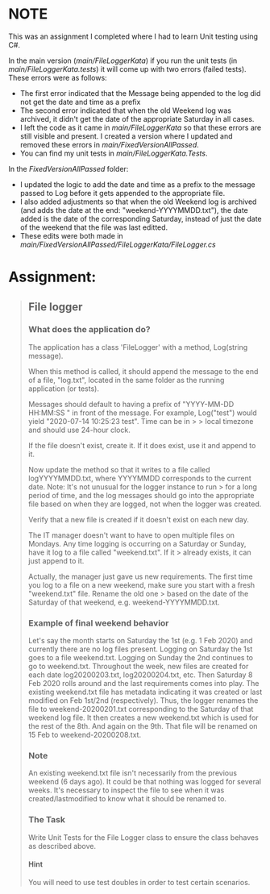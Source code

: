 # NOTE
This was an assignment I completed where I had to learn Unit testing using C#. 

In the main version (*main/FileLoggerKata*) if you run the unit tests (in *main/FileLoggerKata.tests*) it will come up with two errors (failed tests). These errors were as follows:
- The first error indicated that the Message being appended to the log did not get the date and time as a prefix
- The second error indicated that when the old Weekend log was archived, it didn't get the date of the appropriate Saturday in all cases. 
- I left the code as it came in *main/FileLoggerKata* so that these errors are still visible and present. I created a version where I updated and removed these errors in *main/FixedVersionAllPassed*.
- You can find my unit tests in *main/FileLoggerKata.Tests*.

In the *FixedVersionAllPassed* folder:
- I updated the logic to add the date and time as a prefix to the message passed to Log before it gets appended to the appropriate file.
- I also added adjustments so that when the old Weekend log is archived (and adds the date at the end: "weekend-YYYYMMDD.txt"), the date added is the date of the corresponding Saturday, instead of just the date of the weekend that the file was last editted.
- These edits were both made in *main/FixedVersionAllPassed/FileLoggerKata/FileLogger.cs*


# Assignment:

> ## File logger
> 
> ### What does the application do?
> The application has a class 'FileLogger' with a method, Log(string message).
> 
> When this method is called, it should append the message to the end of a file, "log.txt", located in the same folder as the running application (or tests).
> 
> Messages should default to having a prefix of "YYYY-MM-DD HH:MM:SS " in front of the message. For example, Log("test") would yield "2020-07-14 10:25:23 test". Time can be in > > local timezone and should use 24-hour clock.
> 
> If the file doesn't exist, create it. If it does exist, use it and append to it.
> 
> Now update the method so that it writes to a file called logYYYYMMDD.txt, where YYYYMMDD corresponds to the current date. Note: It's not unusual for the logger instance to run > for a long period of time, and the log messages should go into the appropriate file based on when they are logged, not when the logger was created.
> 
> Verify that a new file is created if it doesn't exist on each new day.
> 
> The IT manager doesn't want to have to open multiple files on Mondays. Any time logging is occurring on a Saturday or Sunday, have it log to a file called "weekend.txt". If it > already exists, it can just append to it.
> 
> Actually, the manager just gave us new requirements. The first time you log to a file on a new weekend, make sure you start with a fresh "weekend.txt" file. Rename the old one > based on the date of the Saturday of that weekend, e.g. weekend-YYYYMMDD.txt.
> 
> ### Example of final weekend behavior
> Let's say the month starts on Saturday the 1st (e.g. 1 Feb 2020) and currently there are no log files present. Logging on Saturday the 1st goes to a file weekend.txt. Logging on Sunday the 2nd continues to go to weekend.txt. Throughout the week, new files are created for each date log20200203.txt, log20200204.txt, etc. Then Saturday 8 Feb 2020 rolls around and the last requirements comes into play. The existing weekend.txt file has metadata indicating it was created or last modified on Feb 1st/2nd (respectively). Thus, the logger renames the file to weekend-20200201.txt corresponding to the Saturday of that weekend log file. It then creates a new weekend.txt which is used for the rest of the 8th. And again on the 9th. That file will be renamed on 15 Feb to weekend-20200208.txt.
> 
> ### Note
> An existing weekend.txt file isn't necessarily from the previous weekend (6 days ago). It could be that nothing was logged for several weeks. It's necessary to inspect the file to see when it was created/lastmodified to know what it should be renamed to.
> 
> ### The Task
> Write Unit Tests for the File Logger class to ensure the class behaves as described above.
> 
> #### Hint
> You will need to use test doubles in order to test certain scenarios.
